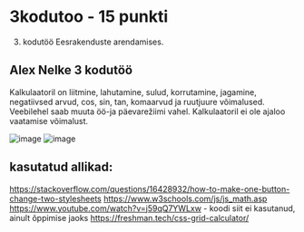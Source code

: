 # 3kodutoo - 15 punkti
3. kodutöö Eesrakenduste arendamises.

## Alex Nelke 3 kodutöö

Kalkulaatoril on liitmine, lahutamine, sulud, korrutamine, jagamine, negatiivsed arvud, cos, sin, tan, komaarvud ja ruutjuure võimalused.
Veebilehel saab muuta öö-ja päevarežiimi vahel.
Kalkulaatoril ei ole ajaloo vaatamise võimalust.

![image](https://user-images.githubusercontent.com/71014196/117504353-fc68b400-af8a-11eb-8da8-6624d422261c.png)
![image](https://user-images.githubusercontent.com/71014196/117504385-068ab280-af8b-11eb-9d6d-45a7d98c8cf6.png)



## kasutatud allikad:
https://stackoverflow.com/questions/16428932/how-to-make-one-button-change-two-stylesheets
https://www.w3schools.com/js/js_math.asp
https://www.youtube.com/watch?v=j59qQ7YWLxw - koodi siit ei kasutanud, ainult õppimise jaoks
https://freshman.tech/css-grid-calculator/
